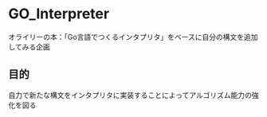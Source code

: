 # GO_Interpreter
オライリーの本：「Go言語でつくるインタプリタ」をベースに自分の構文を追加してみる企画

## 目的
自力で新たな構文をインタプリタに実装することによってアルゴリズム能力の強化を図る
